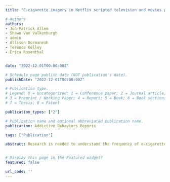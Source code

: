 ```yaml
---
title: "E-cigarette imagery in Netflix scripted television and movies popular among young adults: A content analysis"

# Authors
authors:
- Jon-Patrick Allem
- Shawn Van Valkenburgh
- admin
- Allison Dormanesh
- Terence Kelley
- Erica Rosenthal


date: "2022-12-01T00:00:00Z"

# Schedule page publish date (NOT publication's date).
publishDate: "2022-12-01T00:00:00Z"

# Publication type.
# Legend: 0 = Uncategorized; 1 = Conference paper; 2 = Journal article;
# 3 = Preprint / Working Paper; 4 = Report; 5 = Book; 6 = Book section;
# 7 = Thesis; 8 = Patent

publication_types: ["2"]

# Publication name and optional abbreviated publication name.
publication: Addictive Behaviors Reports

tags: ["Publication"]

abstract: Research is needed to understand the frequency of e-cigarette impressions in scripted television and movies, especially in scripted content with characters and storylines that may appeal to young adults. This study aimed to determine the extent of e-cigarette-related imagery and dialogue in Netflix content popular with young adults. We also determine the demographics and character qualities of actors shown holding e-cigarettes.


# Display this page in the Featured widget?
featured: false

url_code: ''
---
```









